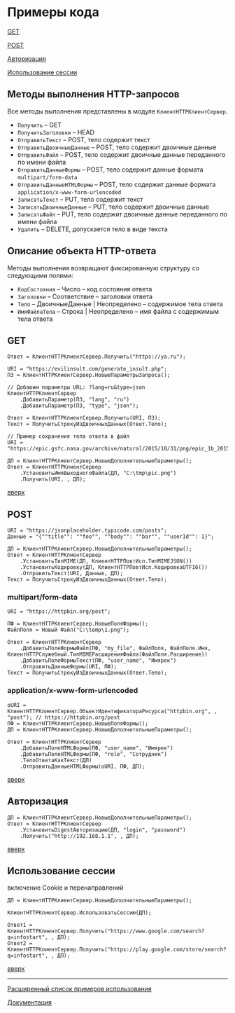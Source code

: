 # Примеры кода

[GET](#get)

[POST](#post)

[Авторизация](#авторизация)

[Использование сессии](#использование-сессии)

## Методы выполнения HTTP-запросов

Все методы выполнения представлены в модуле `КлиентHTTPКлиентСервер`.

- `Получить` – GET
- `ПолучитьЗаголовки` – HEAD
- `ОтправитьТекст` – POST, тело содержит текст
- `ОтправитьДвоичныеДанные` – POST, тело содержит двоичные данные
- `ОтправитьФайл` – POST, тело содержит двоичные данные переданного по имени файла
- `ОтправитьДанныеФормы` – POST, тело содержит данные формата `multipart/form-data`
- `ОтправитьДанныеHTMLФормы` – POST, тело содержит данные формата `application/x-www-form-urlencoded`
- `ЗаписатьТекст` – PUT, тело содержит текст
- `ЗаписатьДвоичныеДанные` – PUT, тело содержит двоичные данные
- `ЗаписатьФайл` – PUT, тело содержит двоичные данные переданного по имени файла
- `Удалить` – DELETE, допускается тело в виде текста

## Описание объекта HTTP-ответа

Методы выполнения возвращают фиксированную структуру со следующими полями:

- `КодСостояния` – Число – код состояния ответа
- `Заголовки` – Соответствие – заголовки ответа
- `Тело` – ДвоичныеДанные | Неопределено – содержимое тела ответа
- `ИмяФайлаТела` – Строка | Неопределено – имя файла с содержимым тела ответа

## GET

```bsl
Ответ = КлиентHTTPКлиентСервер.Получить("https://ya.ru");
```

```bsl
URI = "https://evilinsult.com/generate_insult.php";
ПЗ = КлиентHTTPКлиентСервер.НовыеПараметрыЗапроса();

// Добавим параметры URL: ?lang=ru&type=json
КлиентHTTPКлиентСервер
    .ДобавитьПараметр(ПЗ, "lang", "ru")
    .ДобавитьПараметр(ПЗ, "type", "json");

Ответ = КлиентHTTPКлиентСервер.Получить(URI, ПЗ);
Текст = ПолучитьСтрокуИзДвоичныхДанных(Ответ.Тело);
```

```bsl
// Пример сохранения тела ответа в файл
URI = "https://epic.gsfc.nasa.gov/archive/natural/2015/10/31/png/epic_1b_20151031074844.png";

ДП = КлиентHTTPКлиентСервер.НовыеДополнительныеПараметры();
Ответ = КлиентHTTPКлиентСервер
    .УстановитьИмяВыходногоФайла(ДП, "С:\tmp\pic.png")
    .Получить(URI, , ДП);
```

[вверх](#примеры-кода)

## POST

```bsl
URI = "https://jsonplaceholder.typicode.com/posts";
Данные = "{""title"": ""foo"", ""body"": ""bar"", ""userId"": 1}";

ДП = КлиентHTTPКлиентСервер.НовыеДополнительныеПараметры();
Ответ = КлиентHTTPКлиентСервер
    .УстановитьТипMIME(ДП, КлиентHTTPПовтИсп.ТипMIMEJSON())
    .УстановитьКодировку(ДП, КлиентHTTPПовтИсп.КодировкаUTF16())
    .ОтправитьТекст(URI, Данные, ДП);
Текст = ПолучитьСтрокуИзДвоичныхДанных(Ответ.Тело);
```

### multipart/form-data

```bsl
URI = "https://httpbin.org/post";

ПФ = КлиентHTTPКлиентСервер.НовыеПоляФормы();
ФайлПоля = Новый Файл("C:\temp\1.png");

Ответ = КлиентHTTPКлиентСервер
    .ДобавитьПолеФормыФайл(ПФ, "my_file", ФайлПоля, ФайлПоля.Имя, КлиентHTTPСлужебный.ТипMIMEРасширенияФайла(ФайлПоля.Расширение))
    .ДобавитьПолеФормыТекст(ПФ, "user_name", "Имярек")
    .ОтправитьДанныеФормы(URI, ПФ);
Текст = ПолучитьСтрокуИзДвоичныхДанных(Ответ.Тело);
```

### application/x-www-form-urlencoded

```bsl
оURI = КлиентHTTPКлиентСервер.ОбъектИдентификатораРесурса("httpbin.org", , "post"); // https://httpbin.org/post
ПФ = КлиентHTTPКлиентСервер.НовыеПоляФормы();
ДП = КлиентHTTPКлиентСервер.НовыеДополнительныеПараметры();

Ответ = КлиентHTTPКлиентСервер
    .ДобавитьПолеHTMLФормы(ПФ, "user_name", "Имярек")
    .ДобавитьПолеHTMLФормы(ПФ, "role", "Сотрудник")
    .ТелоОтветаКакТекст(ДП)
    .ОтправитьДанныеHTMLФормы(оURI, ПФ, ДП);
```

[вверх](#примеры-кода)

## Авторизация

```bsl
ДП = КлиентHTTPКлиентСервер.НовыеДополнительныеПараметры();
Ответ = КлиентHTTPКлиентСервер
    .УстановитьDigestАвторизацию(ДП, "login", "password")
    .Получить("http://192.168.1.1", , ДП);
```

[вверх](#примеры-кода)

## Использование сессии

включение Cookie и перенаправлений

```bsl
ДП = КлиентHTTPКлиентСервер.НовыеДополнительныеПараметры();

КлиентHTTPКлиентСервер.ИспользоватьСессию(ДП);

Ответ1 = КлиентHTTPКлиентСервер.Получить("https://www.google.com/search?q=infostart", , ДП);
Ответ2 = КлиентHTTPКлиентСервер.Получить("https://play.google.com/store/search?q=infostart", , ДП);
```

[вверх](#примеры-кода)

---

[Расширенный список примеров использования](https://github.com/SpaceHead1C/1c_http/wiki/%D0%9F%D1%80%D0%B8%D0%BC%D0%B5%D1%80%D1%8B)

[Документация](https://github.com/SpaceHead1C/1c_http/wiki/%D0%94%D0%BE%D0%BA%D1%83%D0%BC%D0%B5%D0%BD%D1%82%D0%B0%D1%86%D0%B8%D1%8F)
